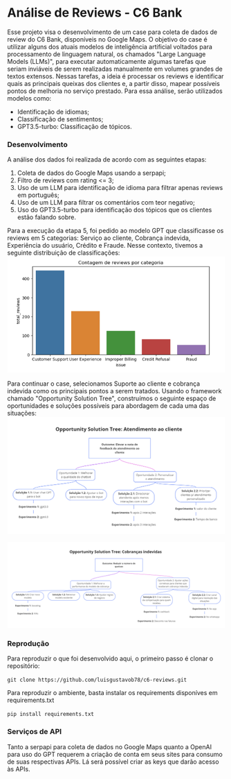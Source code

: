 # Análise de Reviews - C6 Bank
Esse projeto visa o desenvolvimento de um case para coleta de dados de review do C6 Bank, disponíveis no Google Maps. O objetivo do case é utilizar alguns dos atuais modelos de inteligência artificial voltados para processamento de linguagem natural, os chamados "Large Language Models (LLMs)", para executar automaticamente algumas tarefas que seriam inviáveis de serem realizadas manualmente em volumes grandes de textos extensos. Nessas tarefas, a ideia é processar os reviews e identificar quais as principais queixas dos clientes e, a partir disso, mapear possíveis pontos de melhoria no serviço prestado. Para essa análise, serão utilizados modelos como:

* Identificação de idiomas;
* Classificação de sentimentos;
* GPT3.5-turbo: Classificação de tópicos.

### Desenvolvimento
A análise dos dados foi realizada de acordo com as seguintes etapas:

1. Coleta de dados do Google Maps usando a serpapi;
2. Filtro de reviews com rating <= 3;
3. Uso de um LLM para identificação de idioma para filtrar apenas reviews em português;
4. Uso de um LLM para filtrar os comentários com teor negativo;
5. Uso do GPT3.5-turbo para identificação dos tópicos que os clientes estão falando sobre.

Para a execução da etapa 5, foi pedido ao modelo GPT que classificasse os reviews em 5 categorias: Serviço ao cliente, Cobrança indevida, Experiência do usuário, Crédito e Fraude. Nesse contexto, tivemos a seguinte distribuição de classificações:
![](https://github.com/luisgustavob78/c6-reviews/blob/main/images/resultado_classificacao.png)

Para continuar o case, selecionamos Suporte ao cliente e cobrança indevida como os principais pontos a serem tratados. Usando o framework chamado "Opportunity Solution Tree", construímos o seguinte espaço de oportunidades e soluções possíveis para abordagem de cada uma das situações:
![](https://github.com/luisgustavob78/c6-reviews/blob/main/images/ost_customer_support.png)

![](https://github.com/luisgustavob78/c6-reviews/blob/main/images/ost_improper_billing.png)

### Reprodução
Para reproduzir o que foi desenvolvido aqui, o primeiro passo é clonar o repositório:

```git clone https://github.com/luisgustavob78/c6-reviews.git```

Para reproduzir o ambiente, basta instalar os requirements disponíves em requirements.txt

```pip install requirements.txt```

### Serviços de API
Tanto a serpapi para coleta de dados no Google Maps quanto a OpenAI para uso do GPT requerem a criação de conta em seus sites para consumo de suas respectivas APIs. Lá será possível criar as keys que darão acesso às APIs.
